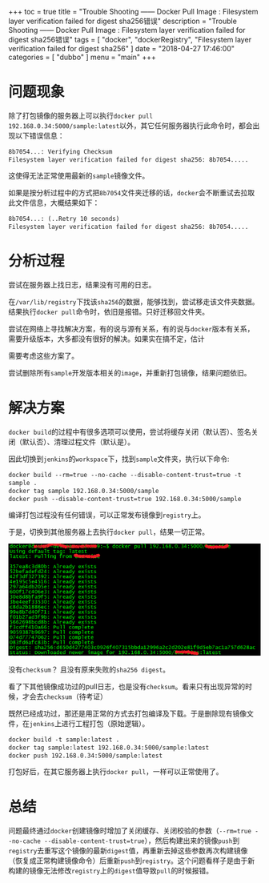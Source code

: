 +++
toc = true
title = "Trouble Shooting —— Docker Pull Image : Filesystem layer verification failed for digest sha256错误"
description = "Trouble Shooting —— Docker Pull Image : Filesystem layer verification failed for digest sha256错误"
tags = [
	"docker",
	"dockerRegistry",
	"Filesystem layer verification failed for digest sha256"
]
date = "2018-04-27 17:46:00"
categories = [
    "dubbo"
]
menu = "main"
+++

# 问题现象

除了打包镜像的服务器上可以执行`docker pull 192.168.0.34:5000/sample:latest`以外，其它任何服务器执行此命令时，都会出现以下错误信息：

```
8b7054...: Verifying Checksum
Filesystem layer verification failed for digest sha256: 8b7054.....
```

这使得无法正常使用最新的`sample`镜像文件。

如果是按分析过程中的方式把`8b7054`文件夹迁移的话，`docker`会不断重试去拉取此文件信息，大概结果如下：

```
8b7054...: (..Retry 10 seconds)
Filesystem layer verification failed for digest sha256: 8b7054.....
```

# 分析过程

尝试在服务器上找日志，结果没有可用的日志。

在`/var/lib/registry`下找该`sha256`的数据，能够找到，尝试移走该文件夹数据。结果执行`docker pull`命令时，依旧是报错。只好迁移回文件夹。

尝试在网络上寻找解决方案，有的说与源有关系，有的说与`docker`版本有关系，需要升级版本，大多都没有很好的解决。如果实在搞不定，估计

需要考虑这些方案了。

尝试删除所有`sample`开发版本相关的`image`，并重新打包镜像，结果问题依旧。

# 解决方案

`docker build`的过程中有很多选项可以使用，尝试将缓存关闭（默认否）、签名关闭（默认否）、清理过程文件（默认是）。

因此切换到`jenkins`的`workspace`下，找到`sample`文件夹，执行以下命令:

```
docker build --rm=true --no-cache --disable-content-trust=true -t sample .
docker tag sample 192.168.0.34:5000/sample
docker push --disable-content-trust=true 192.168.0.34:5000/sample
```

编译打包过程没有任何错误，可以正常发布镜像到`registry`上。

于是，切换到其他服务器上去执行`docker pull`，结果一切正常。

![](/img/docker-registry/8.png)

没有`checksum`？ 且没有原来失败的`sha256 digest`。

看了下其他镜像成功过的pull日志，也是没有`checksum`。看来只有出现异常的时候，才会去`checksum`（待考证）

既然已经成功过，那还是用正常的方式去打包编译及下载。于是删除现有镜像文件，在`jenkins`上进行工程打包（原始逻辑）。

```
docker build -t sample:latest .
docker tag sample:latest 192.168.0.34:5000/sample:latest
docker push 192.168.0.34:5000/sample:latest
```

打包好后，在其它服务器上执行`docker pull`，一样可以正常使用了。

# 总结

问题最终通过`docker`创建镜像时增加了关闭缓存、关闭校验的参数（`--rm=true --no-cache --disable-content-trust=true`），然后构建出来的镜像`push`到`registry`去重写这个镜像的最新`digest`值，再重新去掉这些参数再次构建镜像（恢复成正常构建镜像命令）后重新`push`到`registry`。这个问题看样子是由于新构建的镜像无法修改`registry`上的`digest`值导致`pull`的时候报错。